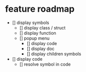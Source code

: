 # feature roadmap

- [] display symbols
  - [] display class / struct
  - [] display function
  - [] popup menu
    - [] display code
    - [] display doc
    - [] display children symbols
- [] display code
  - [] resolve symbol in code
